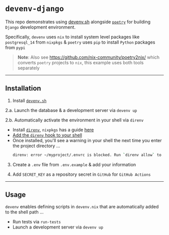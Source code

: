 # `devenv-django`

This repo demonstrates using [devenv.sh](https://devenv.sh/) alongside [`poetry`](https://python-poetry.org/docs/) for building `Django` development environment.

Specifically,  `devenv` uses `nix` to install system level packages like `postgresql_14` from `nixpkgs` & `poetry` uses `pip` to install `Python` packages from `pypi`

> **Note**:  Also see https://github.com/nix-community/poetry2nix/ which converts `poetry` projects to `nix`,  this example uses both tools separately


---


## Installation

1. Install [`devenv.sh`](https://devenv.sh/getting-started)

2.a. Launch the database & a development server via `devenv up`

2.b. Automatically activate the environment in your shell via `direnv`

  - Install [`direnv`](https://direnv.net/docs/installation.html),  `nixpkgs` has a guide [here](https://search.nixos.org/packages?query=direnv)
  - [Add the `direnv` hook to your shell](https://direnv.net/docs/hook.html)
  - Once installed, you'll see a warning in your shell the next time you enter the project directory ...
    ```sh
    direnv: error ~/myproject/.envrc is blocked. Run `direnv allow` to approve its content
    ```

3. Create a `.env` file from `.env.example` & add your information

4. Add `SECRET_KEY` as a repository secret in `GitHub` for `GitHub Actions`


---


## Usage

`devenv` enables defining scripts in `devenv.nix` that are automatically added to the shell path ...

- Run tests via `run-tests`
- Launch a development server via `devenv up`

